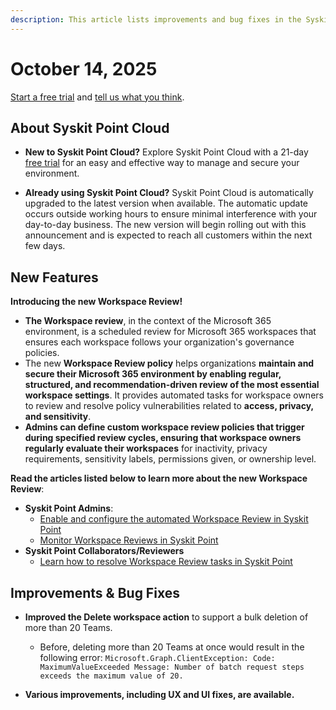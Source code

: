 ```yaml
---
description: This article lists improvements and bug fixes in the Syskit Point Cloud version 2025.5.113.XX
---
```


# October 14, 2025

[Start a free trial](https://www.syskit.com/products/point/free-trial/) and [tell us what you think](https://www.syskit.com/company/contact-us/).

## About Syskit Point Cloud

* **New to Syskit Point Cloud?** Explore Syskit Point Cloud with a 21-day [free trial](https://www.syskit.com/products/point/free-trial/) for an easy and effective way to manage and secure your environment.

* **Already using Syskit Point Cloud?** Syskit Point Cloud is automatically upgraded to the latest version when available. The automatic update occurs outside working hours to ensure minimal interference with your day-to-day business. The new version will begin rolling out with this announcement and is expected to reach all customers within the next few days.

## New Features

**Introducing the new Workspace Review!**

* **The Workspace review**, in the context of the Microsoft 365 environment, is a scheduled review for Microsoft 365 workspaces that ensures each workspace follows your organization's governance policies.
* The new **Workspace Review policy** helps organizations **maintain and secure their Microsoft 365 environment by enabling regular, structured, and recommendation-driven review of the most essential workspace settings**. It provides automated tasks for workspace owners to review and resolve policy vulnerabilities related to **access, privacy, and sensitivity**. 
* **Admins can define custom workspace review policies that trigger during specified review cycles, ensuring that workspace owners regularly evaluate their workspaces** for inactivity, privacy requirements, sensitivity labels, permissions given, or ownership level.

**Read the articles listed below to learn more about the new Workspace Review**:

* **Syskit Point Admins**:
  * [Enable and configure the automated Workspace Review in Syskit Point](../../governance-and-automation/workspace-review/setup-workspace-review.md)
  * [Monitor Workspace Reviews in Syskit Point](../../governance-and-automation/workspace-review/monitor-workspace-review.md)
* **Syskit Point Collaborators/Reviewers**
  * [Learn how to resolve Workspace Review tasks in Syskit Point](../../point-collaborators/workspace-review/workspace-review-overview.md)

## Improvements & Bug Fixes 

* **Improved the Delete workspace action** to support a bulk deletion of more than 20 Teams.
  * Before, deleting more than 20 Teams at once would result in the following error: `Microsoft.Graph.ClientException: Code: MaximumValueExceeded
Message: Number of batch request steps exceeds the maximum value of 20.`

* **Various improvements, including UX and UI fixes, are available.**